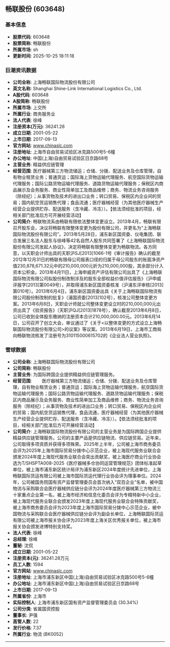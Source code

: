 ## 畅联股份 (603648)

### 基本信息

- **股票代码**: 603648
- **股票简称**: 畅联股份
- **所属市场**: sh
- **更新时间**: 2025-10-25 18:11:18

### 巨潮资讯数据

- **公司全称**: 上海畅联国际物流股份有限公司
- **英文名称**: Shanghai Shine-Link International Logistics Co., Ltd.
- **A股代码**: 603648
- **A股简称**: 畅联股份
- **所属市场**: 上交所
- **所属行业**: 商务服务业
- **法人代表**: 徐峰
- **注册资本(万元)**: 36241.28
- **成立日期**: 2001-05-22
- **上市日期**: 2017-09-13
- **官方网站**: www.chinaslc.com
- **注册地址**: 上海市自由贸易试验区冰克路500号5-6幢
- **办公地址**: 中国(上海)自由贸易试验区日京路68号
- **主营业务**: 精益供应链管理
- **经营范围**: 医疗器械第三方物流储运；仓储、分拨、配送业务及仓库管理，自有物业租赁业务；普通货运；国际海上货物运输代理服务、航空国际货物运输代理服务；国际公路货物运输代理服务、道路货物运输代理服务；保税区内商品展示及会务服务、商业性简单加工及商品维修；商务、物流业务咨询服务（除经纪）；从事货物及技术的进出口业务；转口贸易、保税区内企业间的贸易；国内航空货运销售代理；食品流通；医疗器械经营（为其他医疗器械生产经营企业提供贮存、配送服务（含冷藏、冷冻））。【依法须经批准的项目，经相关部门批准后方可开展经营活动】
- **公司简介**: 畅联物流系由畅联有限依法整体变更设立。2013年4月，畅联有限召开股东会，决议将畅联有限整体变更为股份有限公司，并更名为“上海畅联国际物流股份有限公司”。2013年5月28日，浦东新区国资委、仪电集团、联合发展三名法人股东与徐峰等42名自然人股东共同签署了《上海畅联国际物流股份有限公司发起人协议》，决定将畅联有限整体变更为畅联物流。各方同意，以天职会计师出具的天职沪SJ[2013]1066-1号《审计报告》确认的截至2012年12月31日的畅联有限母公司报表口径的归属于母公司股东的账面净资产值230,878,671.32元中的210,000,000元折为210,000,000股，其余部分计入资本公积金。2013年4月11日，上海申威资产评估有限公司出具了《上海畅联国际物流有限公司拟股份制改制涉及的股东全部权益价值评估报告》（沪申威评报字[2013]第0049号），并取得浦东新区国资委核准（沪浦东评审核[2013]第010号）。2013年6月4日，浦东新区国资委出具《关于上海畅联国际物流有限公司股份制改制的批复》（浦国资委[2013]102号），核准公司整体变更方案。2013年6月8日，天职会计师就公司整体变更设立时的210,000,000元出资出具了《验资报告》（天职沪QJ[2013]1878号），确认截至2013年6月8日，公司已收到全体股东缴纳的注册资本合计210,000,000.00元。2013年6月14日，公司召开了创立大会，审议通过了《关于<以整体变更的方式设立上海畅联国际物流股份有限公司>的议案》等议案。2013年6月19日，上海市工商局向畅联物流核发了注册号为310115000615702的《企业法人营业执照》。

### 雪球数据

- **公司全称**: 上海畅联国际物流股份有限公司
- **公司简称**: 畅联股份
- **主营业务**: 为国际跨国企业提供精益供应链管理服务。
- **经营范围**: 　　医疗器械第三方物流储运；仓储、分拨、配送业务及仓库管理，自有物业租赁业务；普通货运；国际海上货物运输代理服务，航空国际货物运输代理服务；国际公路货物运输代理服务、道路货物运输代理服务；保税区内商品展示及会务服务、商业性简单加工及商品维修；商务、物流业务咨询服务（除经纪）；从事货物及技术的进出口业务；转口贸易、保税区内企业间的贸易；国内航空货运销售代理，食品流通，医疗器械经营（为其他医疗器械生产经营企业提供贮存、配送服务（含冷藏、冷冻））。【依法须经批准的项目，经相关部门批准后方可开展经营活动】
- **公司简介**: 上海畅联国际物流股份有限公司的主营业务是为国际跨国企业提供精益供应链管理服务。公司的主要产品是供应链物流、供应链贸易。近年来，公司取得多项资质并获得多项殊荣。2025年上半年，公司被上海市商务委员会评为2025年上海市国际贸易分拨中心示范企业，被上海现代服务业联合会颁发2024年度上海现代服务业联合会突出贡献奖，被上海医疗商业行业协会选为T/SHSPTA008-2025《医疗器械多仓协同运营管理规范》团体标准起草单位，被上海市浦东新区统计局评为浦东新区2024年度统计先进单位，上海畅联国际货运有限公司被上海市国际货运代理行业协会评为理事单位。2024年，公司被国务院国有资产监督管理委员会首次纳入“双百企业”名单，被中国物流与采购联合会医疗器械供应链分会评为2024年度医疗器械第三方物流三十家重点企业第一名，被上海市经济和信息化委员会评为专精特新中小企业，被上海现代服务业联合会颁发2023年度上海现代服务业联合会特殊贡献奖，被上海市商务委员会评为2023年度上海市国际贸易分拨中心示范企业，被中国物流与采购联合会医疗器械供应链分会评为副会长单位，上海畅联国际货运有限公司被上海市报关协会评为2023年度上海关区优秀报关单位，被上海市报关协会颁发进博特别支持奖。
- **法人代表**: 徐峰
- **总经理**: 徐峰
- **董秘**: 沈侃
- **成立日期**: 2001-05-22
- **注册资本(元)**: 36241.28万元
- **员工人数**: 1594
- **官方网站**: www.chinaslc.com
- **注册地址**: 上海市浦东新区中国(上海)自由贸易试验区冰克路500号5-6幢
- **办公地址**: 上海市浦东新区中国(上海)自由贸易试验区日京路68号
- **上市日期**: 2017-09-13
- **所属省份**: 上海市
- **实际控制人**: 上海市浦东新区国有资产监督管理委员会 (30.34%)
- **公司分类**: 省属国资控股
- **董事长**: 尹强
- **高管人数**: 22
- **发行价格**: 7.37
- **所属行业**: 物流 (BK0052)

---